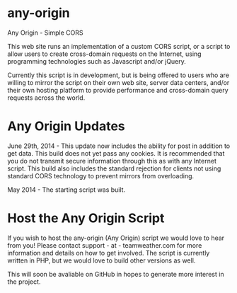 any-origin
==========

Any Origin - Simple CORS

This web site runs an implementation of a custom CORS script, or a script to allow users to create cross-domain requests on the Internet, using programming technologies such as Javascript and/or jQuery.

Currently this script is in development, but is being offered to users who are willing to mirror the script on their own web site, server data centers, and/or their own hosting platform to provide performance and cross-domain query requests across the world.

Any Origin Updates
===

June 29th, 2014 - This update now includes the ability for post in addition to get data. This build does not yet pass any cookies. It is recommended that you do not transmit secure information through this as with any Internet script. This build also includes the standard rejection for clients not using standard CORS technology to prevent mirrors from overloading.

May 2014 - The starting script was built.

Host the Any Origin Script
===

If you wish to host the any-origin (Any Origin) script we would love to hear from you! Please contact support - at - teamweather.com for more information and details on how to get involved. The script is currently written in PHP, but we would love to build other versions as well.

This will soon be avaliable on GitHub in hopes to generate more interest in the project.
